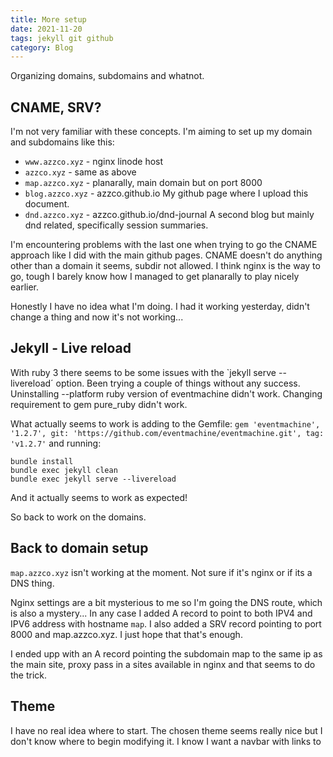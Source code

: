 ```yaml
---
title: More setup 
date: 2021-11-20
tags: jekyll git github
category: Blog
---
```


Organizing domains, subdomains and whatnot.

## CNAME, SRV?
I'm not very familiar with these concepts. I'm aiming to set up my domain and subdomains like this:
- `www.azzco.xyz` - nginx linode host
- `azzco.xyz` - same as above
- `map.azzco.xyz` - planarally, main domain but on port 8000
- `blog.azzco.xyz` - azzco.github.io
	My github page where I upload this document.
- `dnd.azzco.xyz` - azzco.github.io/dnd-journal
	A second blog but mainly dnd related, specifically session summaries.

I'm encountering problems with the last one when trying to go the CNAME approach like I did with the main github pages. CNAME doesn't do anything other than a domain it seems, subdir not allowed. I think nginx is the way to go, tough I barely know how I managed to get planarally to play nicely earlier.

Honestly I have no idea what I'm doing. I had it working yesterday, didn't change a thing and now it's not working...

## Jekyll - Live reload
With ruby 3 there seems to be some issues with the `jekyll serve --livereload´ option. Been trying a couple of things without any success. Uninstalling --platform ruby version of eventmachine didn't work.
Changing requirement to gem pure_ruby didn't work.

What actually seems to work is adding to the Gemfile:
`gem 'eventmachine', '1.2.7', git: 'https://github.com/eventmachine/eventmachine.git', tag: 'v1.2.7'`
and running:
```
bundle install
bundle exec jekyll clean
bundle exec jekyll serve --livereload
```
And it actually seems to work as expected!

So back to work on the domains.

## Back to domain setup
`map.azzco.xyz` isn't working at the moment. Not sure if it's nginx or if its a DNS thing.

Nginx settings are a bit mysterious to me so I'm going the DNS route, which is also a mystery... In any case I added A record to point to both IPV4 and IPV6 address with hostname `map`. I also added a SRV record pointing to port 8000 and map.azzco.xyz. I just hope that that's enough. 

I ended upp with an A record pointing the subdomain map to the same ip as the main site, proxy pass in a sites available in nginx and that seems to do the trick.


## Theme
I have no real idea where to start. The chosen theme seems really nice but I don't know where to begin modifying it. I know I want a navbar with links to 